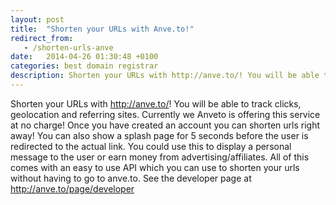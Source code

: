 ```yaml
---
layout: post
title:  "Shorten your URLs with Anve.to!"
redirect_from:
   - /shorten-urls-anve
date:   2014-04-26 01:30:48 +0100
categories: best domain registrar
description: Shorten your URLs with http://anve.to/! You will be able to track clicks, geolocation and referring site
---
```


<span class="userContent">Shorten your URLs with <http://anve.to/>! You will be able to track clicks, geolocation and referring sites. Currently we Anveto is offering this service at no charge!</span> Once you have created an account you can shorten urls right away! You can also show a splash page for 5 seconds before the user is redirected to the actual link. You could use this to display a personal message to the user or earn money from advertising/affiliates. All of this comes with an easy to use API which you can use to shorten your urls without having to go to anve.to. See the developer page at <http://anve.to/page/developer>